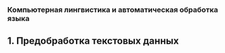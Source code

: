 ### Компьютерная лингвистика и автоматическая обработка языка

## 1. Предобработка текстовых данных

